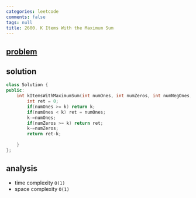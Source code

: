 ```yaml
---
categories: leetcode
comments: false
tags: null
title: 2600. K Items With the Maximum Sum
---
```


## [problem](https://leetcode.com/problems/k-items-with-the-maximum-sum/)
## solution
```c++
class Solution {
public:
    int kItemsWithMaximumSum(int numOnes, int numZeros, int numNegOnes, int k) {
        int ret = 0;
        if(numOnes >= k) return k;
        if(numOnes < k) ret = numOnes;
        k-=numOnes;
        if(numZeros >= k) return ret;
        k-=numZeros;
        return ret-k;
        
    }
};
```

## analysis
- time complexity `O(1)`
- space complexity `O(1)`